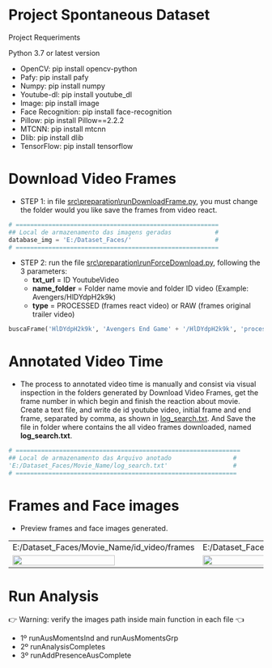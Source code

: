 # Project Spontaneous Dataset 

Project Requeriments 

Python 3.7 or latest version

- OpenCV: pip install opencv-python
- Pafy: pip install pafy
- Numpy: pip install numpy 
- Youtube-dl: pip install youtube_dl
- Image: pip install image
- Face Recognition: pip install face-recognition
- Pillow: pip install Pillow==2.2.2
- MTCNN: pip install mtcnn
- Dlib: pip install dlib
- TensorFlow: pip install tensorflow


# Download Video Frames 

- STEP 1: in file [src\preparation\runDownloadFrame.py](https://github.com/viitormiiguel/proj_faces/blob/master/src/preparation/runDownloadFrame.py), you must change the folder would you like save the frames from video react.

```python 
# ========================================================
## Local de armazenamento das imagens geradas            #
database_img = 'E:/Dataset_Faces/'                       #
# ========================================================
```

- STEP 2: run the file [src\preparation\runForceDownload.py](https://github.com/viitormiiguel/proj_faces/blob/master/src/preparation/runForceDownload.py), 
following the 3 parameters:
  * __txt_url__ = ID YoutubeVideo
  * __name_folder__ = Folder name movie and folder ID video (Example: Avengers/HlDYdpH2k9k)
  * __type__ = PROCESSED (frames react video) or RAW (frames original trailer video)

```python 
buscaFrame('HlDYdpH2k9k', 'Avengers End Game' + '/HlDYdpH2k9k', 'processed')
```

# Annotated Video Time

- The process to annotated video time is manually and consist via visual inspection in the folders generated by Download Video Frames, get the frame number in which begin and finish the reaction about movie. Create a text file, and write de id youtube video, initial frame and end frame, separated by comma, as shown in [log_search.txt](https://github.com/viitormiiguel/proj_faces/blob/master/extras/log_search.txt). And Save the file in folder where contains the all video frames downloaded, named __log_search.txt__.

```python 
# ==============================================================
## Local de armazenamento das Arquivo anotado                 #
'E:/Dataset_Faces/Movie_Name/log_search.txt'                  #
# =============================================================
```

# Frames and Face images

- Preview frames and face images generated.

<table>
  <tr>
     <td>E:/Dataset_Faces/Movie_Name/id_video/frames</td>
     <td>E:/Dataset_Faces/Movie_Name/id_video/faces</td>
  </tr>
  <tr>
    <td><img src="https://github.com/viitormiiguel/proj_faces/blob/master/extras/examples/frames.JPG" width="75%%" height="auto"></td>
    <td><img src="https://github.com/viitormiiguel/proj_faces/blob/master/extras/examples/faces.JPG" width="75%%" height="auto"></td>
  </tr>
 </table>
 
 # Run Analysis
 
 :point_right: Warning: verify the images path inside main function in each file :point_left:
 
 <!-- - 1º [runSplitMomentsInd](https://github.com/FacesSpont/proj_faces/blob/master/src/preparation/runSplitMomentsInd.py) and [runSplitMomentsGrp](https://github.com/FacesSpont/proj_faces/blob/master/src/preparation/runSplitMomentsGrp.py)
 - 2º [runAusMomentsInd](https://github.com/FacesSpont/proj_faces/blob/master/src/preparation/runAusMomentsInd.py) and [runAusMomentsGrp](https://github.com/FacesSpont/proj_faces/blob/master/src/preparation/runAusMomentsGrp.py)
 - 3º [runFirstAnalysisInd](https://github.com/FacesSpont/proj_faces/blob/master/src/preparation/runFirstAnalysisInd.py) and [runFirstAnalysisGrp](https://github.com/FacesSpont/proj_faces/blob/master/src/preparation/runFirstAnalysisGrp.py)
 - 4º [runJoinResults](https://github.com/FacesSpont/proj_faces/blob/master/src/preparation/runJoinResults.py)
 - 5º [runMovingAnalysis](https://github.com/FacesSpont/proj_faces/blob/master/src/preparation/runMovingAnalysis.py)
 - 6º [runAddPresenceAus](https://github.com/FacesSpont/proj_faces/blob/master/src/preparation/runAddPresenceAus.py) -->

- 1º runAusMomentsInd and runAusMomentsGrp
- 2º runAnalysisCompletes
- 3º runAddPresenceAusComplete